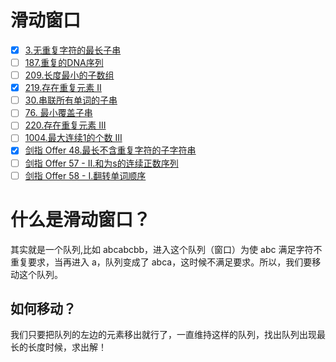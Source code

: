 
# 滑动窗口

- [x] [3.无重复字符的最长子串](https://leetcode-cn.com/problems/longest-substring-without-repeating-characters)
- [ ] [187.重复的DNA序列](https://leetcode-cn.com/problems/repeated-dna-sequences)
- [ ] [209.长度最小的子数组](https://leetcode.cn/problems/minimum-size-subarray-sum/)
- [x] [219.存在重复元素 II](https://leetcode-cn.com/problems/contains-duplicate-ii)
- [ ] [30.串联所有单词的子串](https://leetcode.cn/problems/substring-with-concatenation-of-all-words/)
- [ ] [76. 最小覆盖子串](https://leetcode.cn/problems/minimum-window-substring/)
- [ ] [220.存在重复元素 III](https://leetcode-cn.com/problems/contains-duplicate-iii)
- [ ] [1004.最大连续1的个数 III](https://leetcode-cn.com/problems/max-consecutive-ones-iii)
- [x] [剑指 Offer 48.最长不含重复字符的子字符串](https://leetcode-cn.com/problems/zui-chang-bu-han-zhong-fu-zi-fu-de-zi-zi-fu-chuan-lcof/)
- [ ] [剑指 Offer 57 - II.和为s的连续正数序列](https://leetcode-cn.com/problems/he-wei-sde-lian-xu-zheng-shu-xu-lie-lcof/)
- [ ] [剑指 Offer 58 - I.翻转单词顺序](https://leetcode-cn.com/problems/fan-zhuan-dan-ci-shun-xu-lcof/)

# 什么是滑动窗口？

其实就是一个队列,比如 abcabcbb，进入这个队列（窗口）为使 abc 满足字符不重复要求，当再进入 a，队列变成了 abca，这时候不满足要求。所以，我们要移动这个队列。

## 如何移动？

我们只要把队列的左边的元素移出就行了，一直维持这样的队列，找出队列出现最长的长度时候，求出解！

